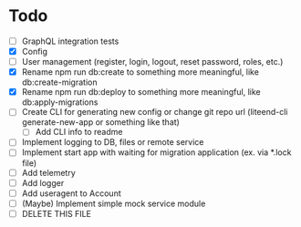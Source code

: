 # Todo

- [ ] GraphQL integration tests
- [x] Config
- [ ] User management (register, login, logout, reset password, roles, etc.)
- [x] Rename npm run db:create to something more meaningful, like db:create-migration
- [x] Rename npm run db:deploy to something more meaningful, like db:apply-migrations
- [ ] Create CLI for generating new config or change git repo url (liteend-cli generate-new-app or something like that)
  - [ ] Add CLI info to readme
- [ ] Implement logging to DB, files or remote service
- [ ] Implement start app with waiting for migration application (ex. via *.lock file)
- [ ] Add telemetry
- [ ] Add logger
- [ ] Add useragent to Account
- [ ] (Maybe) Implement simple mock service module
- [ ] DELETE THIS FILE
